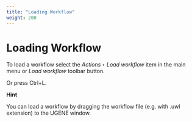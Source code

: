 ```yaml
---
title: "Loading Workflow"
weight: 200
---
```



# Loading Workflow

To load a workflow select the _Actions ‣ Load workflow_ item in the main menu or _Load workflow_ toolbar button.

Or press  Ctrl+L.

**Hint**

You can load a workflow by dragging the workflow file (e.g. with .uwl extension) to the UGENE window.
